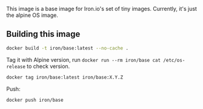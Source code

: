 
This image is a base image for Iron.io's set of tiny images. Currently, it's just the alpine OS image.

## Building this image

```sh
docker build -t iron/base:latest --no-cache .
```

Tag it with Alpine version, run `docker run --rm iron/base cat /etc/os-release` to check version.

```sh
docker tag iron/base:latest iron/base:X.Y.Z
```

Push:

```sh
docker push iron/base
```
